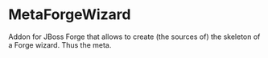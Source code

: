 # MetaForgeWizard
Addon for JBoss Forge that allows to create (the sources of) the skeleton of a Forge wizard. Thus the meta.
